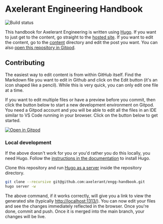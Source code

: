 # Axelerant Engineering Handbook

![Build status](https://github.com/axelerant/engg-handbook/actions/workflows/pages.yml/badge.svg)

This handbook for Axelerant Engineering is written using [Hugo](https://gohugo.io/getting-started/quick-start/). If you want to just get to the content, go straight to the [hosted site](https://axelerant.github.io/engg-handbook). If you want to edit the content, go to the [content](content/) directory and edit the post you want. You can also [open this repository in Gitpod](https://gitpod.io/#https://github.com/axelerant/engg-handbook).

## Contributing

The easiest way to edit content is from within GitHub itself. Find the Markdown file you want to edit in Github and click on the Edit button (it's an icon shaped like a pencil). While this is very quick, you can only edit one file at a time.

If you want to edit multiple files or have a preview before you commit, then click the button below to start a new development environment on Gitpod. You need a Gitpod account and you will be able to edit all the files in an IDE similar to VS Code running in your browser. Click on the button below to get started.

[![Open in Gitpod](https://gitpod.io/button/open-in-gitpod.svg)](https://gitpod.io/#https://github.com/axelerant/engg-handbook)

### Local development

If the above doesn't work for you or you'd rather you do this locally, you need Hugo. Follow the [instructions in the documentation](https://gohugo.io/getting-started/installing/) to install Hugo.

Clone this repository and run [Hugo as a server](https://gohugo.io/getting-started/quick-start/#step-5-start-the-hugo-server) inside the repository directory.

```bash
git clone --recursive git@github.com:axelerant/engg-handbook.git
hugo server -w
```

The above command, if it works correctly, will give you a link to view the generated site (typically [http://localhost:1313/](http://localhost:1313/)). You can now edit your files and see the changes immediately reflected in the browser. Once you're done, commit and push. Once it is merged into the main branch, your changes will be live.
